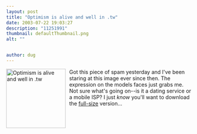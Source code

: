 ```yaml
---
layout: post
title: "Optimism is alive and well in .tw"
date: 2003-07-22 19:03:27
description: "11251991"
thumbnail: defaultThumbnail.png
alt: ""


author: dug
---
```


<p><img src="/assets/i/tw_small.gif" width="160" height="160" alt="Optimism is alive and well in .tw" style="float:left;margin:0 10px 5px 0;border:0;" />Got this piece of spam yesterday and I've been staring at this image ever since then. The expression on the models faces just grabs me. Not sure what's going on--is it a dating service or a mobile <span class="caps">ISP</span>? I just <em>know </em> you'll want to download the <a href="http://donkeyontheedge.com/i/tw_big.jpg">full-size</a> version&hellip;</p>

<p><br clear="all" /></p>
